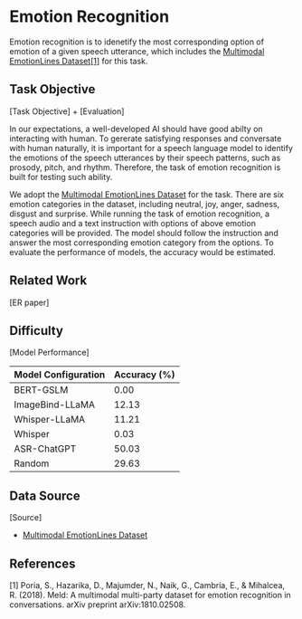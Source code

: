 # Emotion Recognition

Emotion recognition is to idenetify the most corresponding option of emotion of a given speech utterance, which includes the [Multimodal EmotionLines Dataset](https://huggingface.co/datasets/DynamicSuperb/EmotionRecognition_MultimodalEmotionlinesDataset)[[1]](https://arxiv.org/pdf/1810.02508.pdf) for this task.

## Task Objective

[Task Objective] + [Evaluation]

In our expectations, a well-developed AI should have good abilty on interacting with human.
To gererate satisfying responses and conversate with human naturally, it is important for a speech language model to identify the emotions of the speech utterances by their speech patterns, such as prosody, pitch, and rhythm. 
Therefore, the task of emotion recognition is built for testing such ability.  

We adopt the [Multimodal EmotionLines Dataset](https://huggingface.co/datasets/DynamicSuperb/EmotionRecognition_MultimodalEmotionlinesDataset) for the task.
There are six emotion categories in the dataset, including neutral, joy, anger, sadness, disgust and surprise. 
While running the task of emotion recognition, a speech audio and a text instruction with options of above emotion categories will be provided.
The model should follow the instruction and answer the most corresponding emotion category from the options.
To evaluate the performance of models, the accuracy would be estimated. 

## Related Work

[ER paper]

## Difficulty

[Model Performance]

| Model Configuration | Accuracy (%) |
| -------- | ---------- |
| BERT-GSLM	| 0.00 |
| ImageBind-LLaMA | 12.13 |
| Whisper-LLaMA	| 11.21 |
| Whisper | 0.03 |
| ASR-ChatGPT | 50.03 |
| Random | 29.63 |

	

## Data Source

[Source]
* [Multimodal EmotionLines Dataset](https://huggingface.co/datasets/DynamicSuperb/EmotionRecognition_MultimodalEmotionlinesDataset)

## References

[1] Poria, S., Hazarika, D., Majumder, N., Naik, G., Cambria, E., & Mihalcea, R. (2018). Meld: A multimodal multi-party dataset for emotion recognition in conversations. arXiv preprint arXiv:1810.02508.


